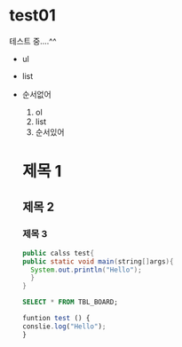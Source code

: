 # test01
테스트 중....^^
- ul
- list
- 순서없어

  1. ol
  2. list
  3. 순서있어
 
  # 제목 1
  ## 제목 2
  ### 제목 3

  ```java
  public calss test{
  public static void main(string[]args){
    System.out.println("Hello");
    }
  }
  ```

  ```sql
  SELECT * FROM TBL_BOARD;
  ```

  ```javaScript
  funtion test () {
  conslie.log("Hello");
  }
  ```
